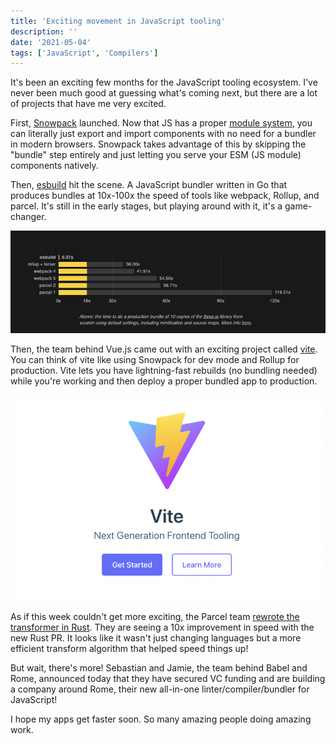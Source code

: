 ```yaml
---
title: 'Exciting movement in JavaScript tooling'
description: ''
date: '2021-05-04'
tags: ['JavaScript', 'Compilers']
---
```


It's been an exciting few months for the JavaScript tooling ecosystem. I've never been much good at guessing what's coming next, but there are a lot of projects that have me very excited.

First, [Snowpack](https://www.snowpack.dev/) launched. Now that JS has a proper [module system](https://developer.mozilla.org/en-US/docs/Web/JavaScript/Guide/Modules), you can literally just export and import components with no need for a bundler in modern browsers. Snowpack takes advantage of this by skipping the "bundle" step entirely and just letting you serve your ESM (JS module) components natively.

Then, [esbuild](https://esbuild.github.io/) hit the scene. A JavaScript bundler written in Go that produces bundles at 10x-100x the speed of tools like webpack, Rollup, and parcel. It's still in the early stages, but playing around with it, it's a game-changer.

![Esbuild states](./esbuild.png)

Then, the team behind Vue.js came out with an exciting project called [vite](http://vitejs.dev/). You can think of vite like using Snowpack for dev mode and Rollup for production. Vite lets you have lightning-fast rebuilds (no bundling needed) while you're working and then deploy a proper bundled app to production.

![Vite logo](./vite.png)

As if this week couldn't get more exciting, the Parcel team [rewrote the transformer in Rust](https://github.com/parcel-bundler/parcel/pull/6230). They are seeing a 10x improvement in speed with the new Rust PR. It looks like it wasn't just changing languages but a more efficient transform algorithm that helped speed things up!

But wait, there's more! Sebastian and Jamie, the team behind Babel and Rome, announced today that they have secured VC funding and are building a company around Rome, their new all-in-one linter/compiler/bundler for JavaScript!

<Tweet tweetLink="sebmck/status/1389609712220528643" />

I hope my apps get faster soon. So many amazing people doing amazing work.
